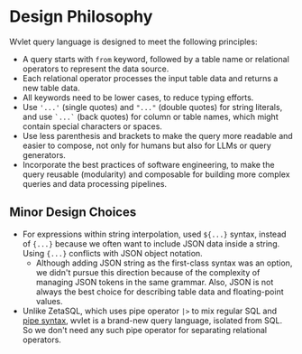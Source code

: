 
# Design Philosophy

Wvlet query language is designed to meet the following principles:

- A query starts with `from` keyword, followed by a table name or relational operators to represent the data source.
- Each relational operator processes the input table data and returns a new table data.
- All keywords need to be lower cases, to reduce typing efforts.
- Use `'...'` (single quotes) and `"..."` (double quotes) for string literals, and use `` `...` `` (back quotes) for column or table names, which might contain special characters or spaces.
- Use less parenthesis and brackets to make the query more readable and easier to compose, not only for humans but also for LLMs or query generators.
- Incorporate the best practices of software engineering, to make the query reusable (modularity) and composable for building more complex queries and data processing pipelines.


## Minor Design Choices

- For expressions within string interpolation, used `${...}` syntax, instead of `{...}` because we often want to include JSON data inside a string. Using `{...}` conflicts with JSON object notation.
  - Although adding JSON string as the first-class syntax was an option, we didn't pursue this direction because of the complexity of managing JSON tokens in the same grammar. Also, JSON is not always the best choice for describing table data and floating-point values.    
- Unlike ZetaSQL, which uses pipe operator `|>` to mix regular SQL and [pipe syntax](https://github.com/google/zetasql/blob/master/docs/pipe-syntax.md), wvlet is a brand-new query language, isolated from SQL. So we don't need any such pipe operator for separating relational operators.


